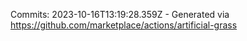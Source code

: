 Commits: 2023-10-16T13:19:28.359Z - Generated via https://github.com/marketplace/actions/artificial-grass
<br>
